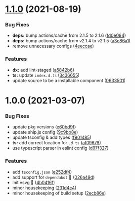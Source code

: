 # [1.1.0](https://github.com/vinayakkulkarni/v-vectors/compare/v1.0.0...v1.1.0) (2021-08-19)


### Bug Fixes

* **deps:** bump actions/cache from 2.1.5 to 2.1.6 ([fd0e094](https://github.com/vinayakkulkarni/v-vectors/commit/fd0e09465e2d83f1ed617c4cf364d42f18ee1013))
* **deps:** bump actions/cache from v2.1.4 to v2.1.5 ([a3e86a1](https://github.com/vinayakkulkarni/v-vectors/commit/a3e86a1e6d55ae5e5cf017fa656d51342f40e275))
* remove unnecessary configs ([4eeccae](https://github.com/vinayakkulkarni/v-vectors/commit/4eeccaeabc2d6d5f5340102b4b4bf2307bac3435))


### Features

* **dx:** add lint-staged ([a5842b6](https://github.com/vinayakkulkarni/v-vectors/commit/a5842b69aac58c125d7ceb80d36d1c19b8ee9db4))
* **ts:** update `index.d.ts` ([3c36655](https://github.com/vinayakkulkarni/v-vectors/commit/3c366554961b0cf8a5a895ba2572ddff590b1f61))
* update source to be a installable component ([0633501](https://github.com/vinayakkulkarni/v-vectors/commit/06335010d4394f09cda9efd7cc89fe13b17a5973))



# 1.0.0 (2021-03-07)


### Bug Fixes

* update pkg versions ([e60bd9f](https://github.com/vinayakkulkarni/v-vectors/commit/e60bd9ff9eed7287f0aa4521e14aed2a8325b8cd))
* update ship.js config ([9c9bb8e](https://github.com/vinayakkulkarni/v-vectors/commit/9c9bb8eb967d98b611b9db31e22227b82c3129f4))
* update tsconfig & add types ([f901485](https://github.com/vinayakkulkarni/v-vectors/commit/f9014859596110c9b384451b18fee5f9a8714437))
* **ts:** add correct location for `.d.ts` ([af09678](https://github.com/vinayakkulkarni/v-vectors/commit/af09678216304986af79cb3a90f664fbc09ba626))
* use typescript parser in eslint config ([d97f327](https://github.com/vinayakkulkarni/v-vectors/commit/d97f327ce181f202ebab9afd69bdb5c99b9cb869))


### Features

* add `tsconfig.json` ([e252df4](https://github.com/vinayakkulkarni/v-vectors/commit/e252df4e7579c8f2a501a603525be08994a57dd7))
* add support for `dependabot` 🎉 ([026a49d](https://github.com/vinayakkulkarni/v-vectors/commit/026a49dff8b7ec0bc3997434dc87179253a303cc))
* init vsvg 🚀 ([4b0416f](https://github.com/vinayakkulkarni/v-vectors/commit/4b0416f4b523b9c494ad905c7b04cd0715e09cd8))
* minor housekeeping ([231d4c4](https://github.com/vinayakkulkarni/v-vectors/commit/231d4c453a5bc88ee46d859a9990f8a09eab3cf6))
* minor housekeeping of build setup ([2ecb86e](https://github.com/vinayakkulkarni/v-vectors/commit/2ecb86ed03a4ab00c93311767f4d13c76dbf9a88))



